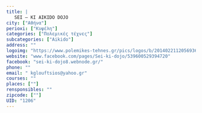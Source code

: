 ```yaml
---
title: |
   SEI – KI AIKIDO DOJO
city: ["Αθήνα"]
perioxi: ["Κυψέλη"]
categories: ["Πολεμικές τέχνες"]
subcategories: ["Aikido"]
address: ""
logoimg: "https://www.polemikes-tehnes.gr/pics/logos/b/2014022112056936.jpg"
website: "www.facebook.com/pages/Sei-ki-dojo/539600529394720"
facebook: "sei-ki-dojo8.webnode.gr/"
phone: ""
email: " kglouftsios@yahoo.gr"
courses: ""
places: [""]
rensponsibles: ""
zipcode: [""]
UID: "1206"
---
```




